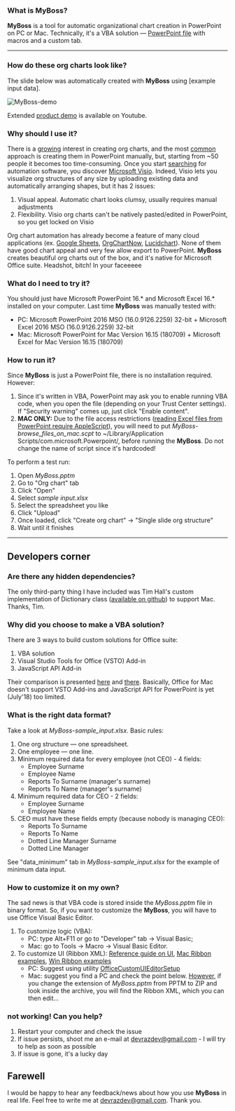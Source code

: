 ### What is MyBoss? ###
**MyBoss** is a tool for automatic organizational chart creation in PowerPoint on PC or Mac. Technically, it's a VBA solution — [PowerPoint file] with macros and a custom tab.

[PowerPoint file]: <https://github.com/devrazdev/MyBoss/raw/master/MyBoss.pptm>

---

### How do these org charts look like? ###

The slide below was automatically created with **MyBoss** using [example input data].

![MyBoss-demo](https://github.com/devrazdev/MyBoss/raw/master/misc/demo.gif)

Extended [product demo] is available on Youtube. 

[sample data]: <https://github.com/devrazdev/MyBoss/raw/master/sample%20input.xlsx>
[product demo]: <https://www.youtube.com/watch?v=Do3c5ff7b1c>

### Why should I use it? ###
There is a [growing] interest in creating org charts, and the most [common] approach is creating them in PowerPoint manually, but, starting from ~50 people it becomes too time-consuming. Once you start [searching] for automation software, you discover [Microsoft Visio]. Indeed, Visio lets you visualize org structures of any size by uploading existing data and automatically arranging shapes, but it has 2 issues:

1. Visual appeal. Automatic chart looks clumsy, usually requires manual adjustments
2. Flexibility. Visio org charts can't be natively pasted/edited in PowerPoint, so you get locked on Visio

Org chart automation has already become a feature of many cloud applications (ex. [Google Sheets], [OrgChartNow], [Lucidchart]). None of them have good chart appeal and very few allow export to PowerPoint. **MyBoss** creates beautiful org charts out of the box, and it's native for Microsoft Office suite. Headshot, bitch! In your faceeeee

[growing]: <https://trends.google.com/trends/explore?q=create%20org%20chart&date=all>
[common]: <https://www.youtube.com/results?search_query=create+org+chart>
[searching]: <https://support.office.com/en-us/article/create-an-org-chart-in-office-9419815f-0d7f-4d8b-8220-822036b1fe2b>

[Microsoft Visio]: <https://products.office.com/en-us/visio/flowchart-software>
[Google Sheets]: <https://www.bettercloud.com/monitor/the-academy/create-an-org-structure-chart-in-google-sheets/>
[OrgChartNow]: <https://www.orgchartpro.com/products/orgchart-now-2/>
[Lucidchart]: <https://www.lucidchart.com/pages/how-to-make-an-org-chart>

### What do I need to try it? ###
You should just have Microsoft PowerPoint 16.* and Microsoft Excel 16.* installed on your computer. Last time **MyBoss** was manually tested with:
- PC: Microsoft PowerPoint 2016 MSO (16.0.9126.2259) 32-bit + Microsoft Excel 2016 MSO (16.0.9126.2259) 32-bit
- Mac: Microsoft PowerPoint for Mac Version 16.15 (180709) + Microsoft Excel for Mac Version 16.15 (180709)

### How to run it? ###
Since **MyBoss** is just a PowerPoint file, there is no installation required. However:

1. Since it's written in VBA, PowerPoint may ask you to enable running VBA code, when you open the file (depending on your Trust Center settings). If "Security warning" comes up, just click "Enable content".
2. **MAC ONLY:** Due to the file access restrictions  ([reading Excel files from PowerPoint require AppleScript]), you will need to put *MyBoss-browse_files_on_mac.scpt* to ~/Library/Application Scripts/com.microsoft.Powerpoint/, before running the **MyBoss**. Do not change the name of script since it's hardcoded!

To perform a test run:
1. Open *MyBoss.pptm*
2. Go to "Org chart" tab
3. Click "Open"
4. Select *sample input.xlsx*
5. Select the spreadsheet you like
6. Click "Upload"
7. Once loaded, click "Create org chart" -> "Single slide org structure"
8. Wait until it finishes

[reading Excel files from PowerPoint require AppleScript]: <https://developer.microsoft.com/en-us/office/blogs/VBA-improvements-in-Office-2016/>

---

## Developers corner ##

### Are there any hidden dependencies? ###
The only third-party thing I have included was Tim Hall's custom implementation of Dictionary class ([available on github]) to support Mac. Thanks, Tim.

[available on github]: <https://github.com/VBA-tools/VBA-Dictionary>

### Why did you choose to make a VBA solution? ###
There are 3 ways to build custom solutions for Office suite:
1. VBA solution
2. Visual Studio Tools for Office (VSTO) Add-in
3. JavaScript API Add-in

Their comparison is presented [here] and [there]. Basically, Office for Mac doesn't support VSTO Add-ins and JavaScript API for PowerPoint is yet (July'18) too limited.

[here]: <https://docs.microsoft.com/en-us/visualstudio/vsto/vba-and-office-solutions-in-visual-studio-compared>
[there]: <https://docs.microsoft.com/en-us/office/dev/add-ins/overview/office-add-ins#StartBuildingApps_TypesofApps>

### What is the right data format? ###
Take a look at *MyBoss-sample_input.xlsx*. Basic rules:
1. One org structure — one spreadsheet.
2. One employee — one line.
3. Minimum required data for every employee (not CEO) - 4 fields:
    - Employee Surname
    - Employee Name
    - Reports To Surname (manager's surname)
    - Reports To Name (manager's surname)
4. Minimum required data for CEO - 2 fields:
    - Employee Surname
    - Employee Name
5. CEO must have these fields empty (because nobody is managing CEO):
    - Reports To Surname
    - Reports To Name
    - Dotted Line Manager Surname
    - Dotted Line Manager

See "data_minimum" tab in *MyBoss-sample_input.xlsx* for the example of minimum data input.

### How to customize it on my own? ###
The sad news is that VBA code is stored inside the *MyBoss.pptm* file in binary format. So, if you want to customize the **MyBoss**, you will have to use Office Visual Basic Editor.

1. To customize logic (VBA):
    - PC: type Alt+F11 or go to "Developer" tab -> Visual Basic;
    - Mac: go to Tools -> Macro -> Visual Basic Editor.
2. To customize UI (Ribbon XML):
[Reference guide on UI], [Mac Ribbon examples], [Win Ribbon examples]
    - PC: Suggest using utility [OfficeCustomUIEditorSetup] 
    - Mac: suggest you find a PC and check the point below. [However], if you change the extension of *MyBoss.pptm* from PPTM to ZIP and look inside the archive, you will find the Ribbon XML, which you can then edit...


[Reference guide on UI]: <https://msdn.microsoft.com/en-us/library/dd926139(v=office.12).aspx>
[Mac Ribbon examples]: <https://www.rondebruin.nl/mac/macfiles/MacRibbonExamples.dmg>
[Win Ribbon examples]: <https://www.rondebruin.nl/win/winfiles/RibbonExampleFiles.zip>
[OfficeCustomUIEditorSetup]: http://openxmldeveloper.org/blog/b/openxmldeveloper/archive/2006/05/26/customuieditor.aspx
[However]: <https://support.office.com/en-us/article/extract-files-or-objects-from-a-powerpoint-file-85511e6f-9e76-41ad-8424-eab8a5bbc517>

### <XXX> not working! Can you help? ###
1. Restart your computer and check the issue
2. If issue persists, shoot me an e-mail at devrazdev@gmail.com - I will try to help as soon as possible
3. If issue is gone, it's a lucky day

## Farewell ##
I would be happy to hear any feedback/news about how you use **MyBoss** in real life. Feel free to write me at devrazdev@gmail.com. Thank you.

[think-cell]: <https://www.think-cell.com/en/>
